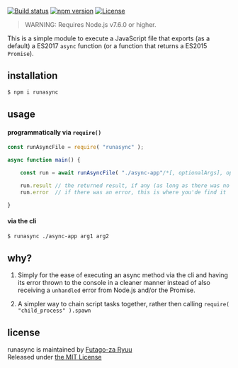 [![Build status](https://api.travis-ci.org/futagoza/runasync.svg?branch=master)](https://travis-ci.org/futagoza/runasync)
[![npm version](https://img.shields.io/npm/v/runasync.svg)](https://www.npmjs.com/package/runasync)
[![License](https://img.shields.io/badge/license-mit-blue.svg)](https://opensource.org/licenses/MIT)

> WARNING: Requires Node.js v7.6.0 or higher.

This is a simple module to execute a JavaScript file that exports (as a default)
a ES2017 `async` function (or a function that returns a ES2015 `Promise`).

## installation

```bash
$ npm i runasync
```

## usage

#### programmatically via `require()`

```js
const runAsyncFile = require( "runasync" );

async function main() {

    const run = await runAsyncFile( "./async-app"/*[, optionalArgs], optionalCallback*/ );

    run.result // the returned result, if any (as long as there was no error)
    run.error  // if there was an error, this is where you'de find it

}
```

#### via the cli

```bash
$ runasync ./async-app arg1 arg2
```

## why?

1. Simply for the ease of executing an async method via the cli and having its error thrown to the console in a cleaner manner instead of also receiving a `unhandled` error from Node.js and/or the Promise.

2. A simpler way to chain script tasks together, rather then calling `require( "child_process" ).spawn`

## license

runasync is maintained by [Futago-za Ryuu](https://futagoza.github.io/)<br />
Released under [the MIT License](http://opensource.org/licenses/MIT)
